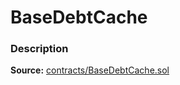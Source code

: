 # BaseDebtCache

### Description <a id="description"></a>

**Source:** [contracts/BaseDebtCache.sol](https://github.com/perifinance/peri-finance/blob/master/contracts/BaseDebtCache.sol)

